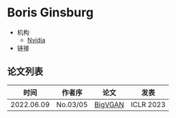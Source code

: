 # Boris Ginsburg

- 机构
  - [Nvidia](../Institutions/USA-Nvidia.md)
- 链接

## 论文列表

| 时间 | 作者序 | 论文 | 发表 |
|:-:|:-:|---|---|
| 2022.06.09 | No.03/05 | [BigVGAN](../Models/TTS3_Vocoder/2022.06.09_BigVGAN.md) | ICLR 2023 |
